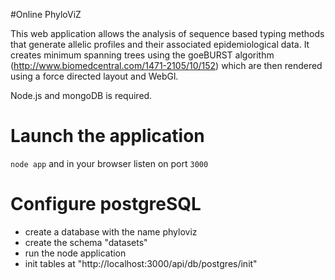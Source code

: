 #Online PhyloViZ

This web application allows the analysis of sequence based typing methods that generate allelic profiles and their associated epidemiological data. It creates minimum spanning trees using the goeBURST algorithm (http://www.biomedcentral.com/1471-2105/10/152) which are then rendered using a force directed layout and WebGl.

Node.js and mongoDB is required.

Launch the application
======================

`node app` and in your browser listen on port `3000`

Configure postgreSQL
=================

- create a database with the name phyloviz
- create the schema "datasets"
- run the node application
- init tables at "http://localhost:3000/api/db/postgres/init"
